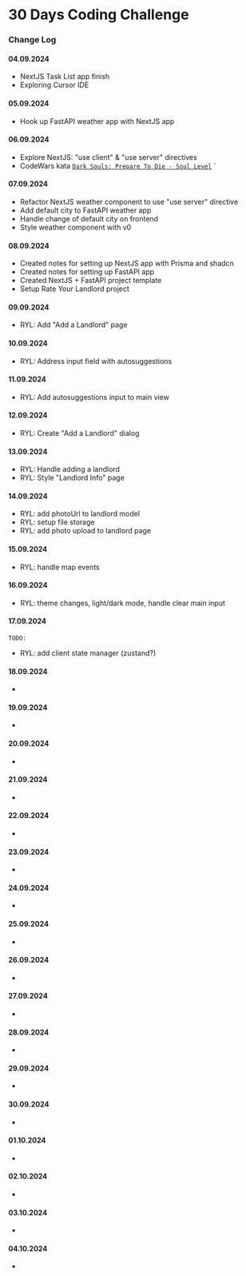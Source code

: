 # 30 Days Coding Challenge

### Change Log

#### 04.09.2024

- NextJS Task List app finish
- Exploring Cursor IDE

#### 05.09.2024
- Hook up FastAPI weather app with NextJS app

#### 06.09.2024

- Explore NextJS: "use client" & "use server" directives
- CodeWars kata [`Dark Souls: Prepare To Die - Soul Level`](https://www.codewars.com/kata/reviews/5e357951e5a7710001c19b1c/groups/66db74a8fb5e52c510b942fc)
`

#### 07.09.2024

- Refactor NextJS weather component to use "use server" directive
- Add default city to FastAPI weather app
- Handle change of default city on frontend
- Style weather component with v0

#### 08.09.2024

- Created notes for setting up NextJS app with Prisma and shadcn
- Created notes for setting up FastAPI app
- Created NextJS + FastAPI project template
- Setup Rate Your Landlord project

#### 09.09.2024

- RYL: Add "Add a Landlord" page

#### 10.09.2024

- RYL: Address input field with autosuggestions

#### 11.09.2024

- RYL: Add autosuggestions input to main view

#### 12.09.2024

- RYL: Create "Add a Landlord" dialog

#### 13.09.2024

- RYL: Handle adding a landlord
- RYL: Style "Landlord Info" page

#### 14.09.2024

- RYL: add photoUrl to landlord model
- RYL: setup file storage
- RYL: add photo upload to landlord page

#### 15.09.2024

- RYL: handle map events

#### 16.09.2024

- RYL: theme changes, light/dark mode, handle clear main input

#### 17.09.2024
    TODO:
- RYL: add client state manager (zustand?)

#### 18.09.2024

-

#### 19.09.2024

-

#### 20.09.2024

-

#### 21.09.2024

-

#### 22.09.2024

-

#### 23.09.2024

-

#### 24.09.2024

-

#### 25.09.2024

-

#### 26.09.2024

-

#### 27.09.2024

-

#### 28.09.2024

-

#### 29.09.2024

-

#### 30.09.2024

-

#### 01.10.2024

-

#### 02.10.2024

-

#### 03.10.2024

-

#### 04.10.2024

-
